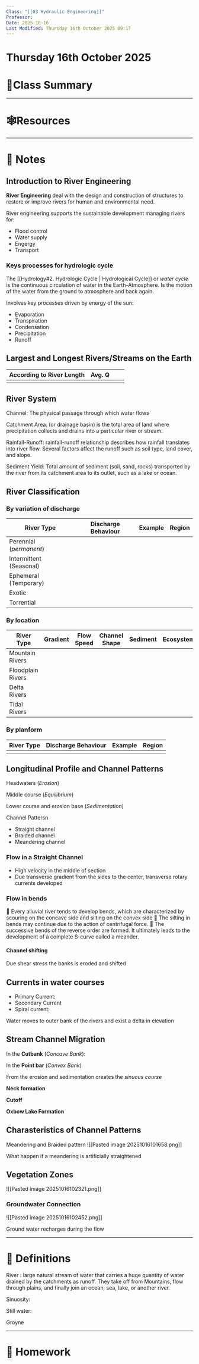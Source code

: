 ```yaml
---
Class: "[[03 Hydraulic Engineering]]"
Professor:
Date: 2025-10-16
Last Modified: Thursday 16th October 2025 09:17
---
```

# Thursday 16th October 2025

# 📒Class Summary


---
# 🕸️Resources



---
# 📝 Notes
## Introduction to River Engineering

**River Engineering** deal with the design and construction of structures to restore or improve rivers for human and environmental need.

River engineering supports the sustainable development managing rivers for:
- Flood control
- Water supply
- Engergy
- Transport

### Keys processes for hydrologic cycle
The [[Hydrology#2. Hydrologic Cycle | Hydrological Cycle]] or _water cycle_ is the continuous circulation of water in the Earth-Atmosphere. Is the motion of the water from the ground to atmosphere and back again.

Involves key processes driven by energy of the sun:
- Evaporation
- Transpiration
- Condensation
- Precipitation
- Runoff

## Largest and Longest Rivers/Streams on the Earth


| **According to River Length** | Avg. Q |     |     |
| ----------------------------- | ------ | --- | --- |
|                               |        |     |     |

## River System

Channel: The physical passage through which water flows

Catchment Area: (or drainage basin) is the total area of land where precipitation collects and drains into a particular river or stream. 

Rainfall-Runoff:  rainfall-runoff relationship describes how rainfall translates into river flow. Several factors affect the runoff such as soil type, land cover, and slope.

Sediment Yield: Total amount of sediment (soil, sand, rocks) transported by the river from its catchment area to its outlet, such as a lake or ocean.


## River Classification

### By variation of discharge


| River Type              | Discharge Behaviour | Example | Region |
| ----------------------- | ------------------- | ------- | ------ |
| Perennial (_permanent_) |                     |         |        |
| Intermittent (Seasonal) |                     |         |        |
| Ephemeral (Temporary)   |                     |         |        |
| Exotic                  |                     |         |        |
| Torrential              |                     |         |        |


### By location


| River Type        | Gradient | Flow Speed | Channel Shape | Sediment | Ecosystem |
| ----------------- | -------- | ---------- | ------------- | -------- | --------- |
| Mountain Rivers   |          |            |               |          |           |
| Floodplain Rivers |          |            |               |          |           |
| Delta Rivers      |          |            |               |          |           |
| Tidal Rivers      |          |            |               |          |           |
### By planform


| River Type | Discharge Behaviour | Example | Region |
| ---------- | ------------------- | ------- | ------ |
|            |                     |         |        |

## Longitudinal Profile and Channel Patterns

Headwaters (_Erosion_)

Middle course (_Equilibrium_)

Lower course and erosion base (_Sedimentation_)

Channel Pattersn
- Straight channel
- Braided channel
- Meandering channel



### Flow in a Straight Channel
- High velocity in the middle of section
- Due transverse gradient from the sides to the center, transverse rotary currents developed
### Flow in bends

Every alluvial river tends to develop bends, which are characterized by
scouring on the concave side and silting on the convex side

The silting in bends may continue due to the action of centrifugal
force.

The successive bends of the reverse order are formed. It ultimately
leads to the development of a complete S-curve called a meander.

#### Channel shifting

Due shear stress the banks is eroded and shifted 

## Currents in water courses 

- Primary Current:
- Secondary Current
- Spiral current:

Water moves to outer bank of the rivers and exist a delta in elevation
## Stream Channel Migration

In the **Cutbank** (_Concave Bank_):

In the **Point bar** (_Convex Bank_)


From the erosion and sedimentation creates the *sinuous course*

**Neck formation**

**Cutoff**

**Oxbow Lake Formation**


## Charasteristics of Channel Patterns

Meandering and Braided pattern
![[Pasted image 20251016101658.png]]

What happen if a meandering is artificially straightened

## Vegetation Zones

![[Pasted image 20251016102321.png]]

### Groundwater Connection

![[Pasted image 20251016102452.png]]

Ground water recharges during the flow



---
# 🐢 Definitions

River : large natural stream of water that carries a huge quantity of water drained by the catchments as runoff. They take off from Mountains, flow through plains, and finally join an ocean, sea, lake, or another river.

Sinuosity:

Still water: 

Groyne



---
# 📅 Homework



